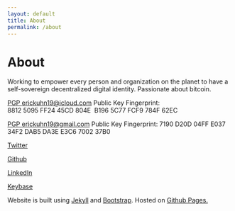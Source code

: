 ```yaml
---
layout: default
title: About
permalink: /about
---
```

# About

Working to empower every person and organization on the planet to have a self-sovereign decentralized digital identity. Passionate about bitcoin.

[PGP erickuhn19@icloud.com](/pgp.txt) 
Public Key Fingerprint: 8812 5095 FF24 45CD 804E  B196 5C77 FCF9 784F 62EC

[PGP erickuhn19@gmail.com](/pgpgmail.txt) 
Public Key Fingerprint: 7190 D20D 04FF E037 34F2  DAB5 DA3E E3C6 7002 37B0

[Twitter](https://twitter.com/erickuhn19)

[Github](https://github.com/erickuhn19)

[LinkedIn](https://www.linkedin.com/in/erickuhn19/)

[Keybase](https://keybase.io/erickuhn19)

Website is built using [Jekyll](https://jekyllrb.com) and [Bootstrap](https://getbootstrap.com). Hosted on [Github Pages.](https://pages.github.com)
